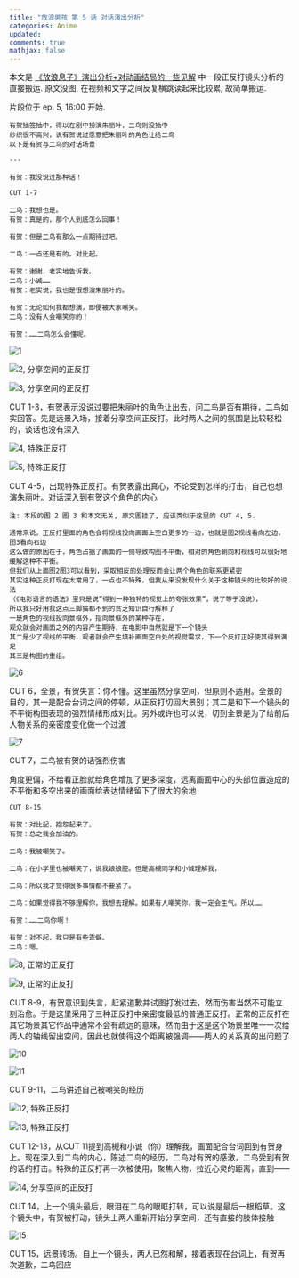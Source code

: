 ```yaml
---
title: "放浪男孩 第 5 话 对话演出分析"
categories: Anime
updated:
comments: true
mathjax: false
---
```


本文是 [《放浪息子》演出分析+对动画结局的一些见解](https://bbs.saraba1st.com/2b/forum.php?mod=viewthread&tid=1124135&ordertype=2) 中一段正反打镜头分析的直接搬运. 原文没图, 在视频和文字之间反复横跳读起来比较累, 故简单搬运. 

<!-- more -->

片段位于 ep. 5, 16:00 开始.

```
有贺抽签抽中，得以在剧中扮演朱丽叶，二鸟则没抽中
纱织很不高兴，说有贺说过愿意把朱丽叶的角色让给二鸟
以下是有贺与二鸟的对话场景

---

有贺：我没说过那种话！

CUT 1-7

二鸟：我想也是。
有贺：真是的，那个人到底怎么回事！

有贺：但是二鸟有那么一点期待过吧。

二鸟：一点还是有的。对比起。

有贺：谢谢，老实地告诉我。
二鸟：小诚……
有贺：老实说，我也是很想演朱丽叶的。

有贺：无论如何我都想演，即便被大家嘲笑。
二鸟：没有人会嘲笑你的！

有贺：……二鸟怎么会懂呢。
```

![1](https://shiina18.github.io/assets/posts/images/20200907144708445_2247.png "1")

![2, 分享空间的正反打](https://shiina18.github.io/assets/posts/images/20200907144722580_29767.png "2, 分享空间的正反打")

![3, 分享空间的正反打](https://shiina18.github.io/assets/posts/images/20200907144757331_13579.png "3, 分享空间的正反打")

CUT 1-3，有贺表示没说过要把朱丽叶的角色让出去，问二鸟是否有期待，二鸟如实回答。先是远景入场，接着分享空间正反打。此时两人之间的氛围是比较轻松的，谈话也没有深入

![4, 特殊正反打](https://shiina18.github.io/assets/posts/images/20200907144814154_6241.png "4, 特殊正反打")

![5, 特殊正反打](https://shiina18.github.io/assets/posts/images/20200907144833824_12078.png "5, 特殊正反打")

CUT 4-5，出现特殊正反打。有贺表露出真心，不论受到怎样的打击，自己也想演朱丽叶。对话深入到有贺这个角色的内心

```
注: 本段的图 2 图 3 和本文无关, 原文图挂了, 应该类似于这里的 CUT 4, 5.

通常来说，正反打里面的角色会将视线投向画面上空白更多的一边，也就是图2视线看向左边，图3看向右边
这么做的原因在于，角色占据了画面的一侧导致构图不平衡，相对的角色朝向和视线可以很好地缓解这种不平衡。
但我们从上面图2图3可以看到，采取相反的处理反而会让两个角色的联系更紧密
其实这种正反打现在太常用了，一点也不特殊，但我从来没发现什么关于这种镜头的比较好的说法
（《电影语言的语法》里只是说“得到一种独特的视觉上的夸张效果”，说了等于没说），
所以我只好用我这点三脚猫都不到的贫乏知识自行解释了
一是角色的视线投向景框外，指向景框外的某种存在，
观众就会对画面之外的内容产生期待，在电影中自然就是下一个镜头
其二是少了视线的平衡，观者就会产生填补画面空白处的视觉需求，下一个反打正好使其得到满足
其三是构图的重组。
```

![6](https://shiina18.github.io/assets/posts/images/20200907144847107_21324.png "6")

CUT 6，全景，有贺失言：你不懂。这里虽然分享空间，但原则不适用。全景的目的，其一是配合台词之间的停顿，从正反打切回大景别；其二是和下一个镜头的不平衡构图表现的强烈情绪形成对比。另外或许也可以说，切到全景是为了给前后人物关系的亲密度变化做一个过渡

![7](https://shiina18.github.io/assets/posts/images/20200907144907262_27793.png "7")

CUT 7，二鸟被有贺的话强烈伤害

角度更偏，不给看正脸就给角色增加了更多深度，远离画面中心的头部位置造成的不平衡和多空出来的画面给表达情绪留下了很大的余地

```
CUT 8-15

有贺：对比起，抱怨起来了。
有贺：总之我会加油的。

二鸟：我被嘲笑了。

二鸟：在小学里也被嘲笑了，说我娘娘腔。但是高槻同学和小诚理解我，

二鸟：所以我才觉得很多事情都不要紧了。

二鸟：如果觉得我不够理解你，我想去理解。如果有人嘲笑你，我一定会生气。所以……

有贺：……二鸟你啊！

有贺：对不起，我只是有些乖僻。
二鸟：嗯。
```

![8, 正常的正反打](https://shiina18.github.io/assets/posts/images/20200907144924457_4697.png "8, 正常的正反打")

![9, 正常的正反打](https://shiina18.github.io/assets/posts/images/20200907144938053_1261.png "9, 正常的正反打")

CUT 8-9，有贺意识到失言，赶紧道歉并试图打发过去，然而伤害当然不可能立刻治愈。于是这里采用了三种正反打中亲密度最低的普通正反打。正常的正反打在其它场景其它作品中通常不会有疏远的意味，然而由于这是这个场景里唯一一次给两人的轴线留出空间，因此也就使得这个距离被强调——两人的关系真的出问题了

![10](https://shiina18.github.io/assets/posts/images/20200907145000807_5979.png "10")

![11](https://shiina18.github.io/assets/posts/images/20200907145015956_8132.png "11")

CUT 9-11，二鸟讲述自己被嘲笑的经历

![12, 特殊正反打](https://shiina18.github.io/assets/posts/images/20200907145039222_3296.png "12, 特殊正反打")

![13, 特殊正反打](https://shiina18.github.io/assets/posts/images/20200907145054077_8756.png "13, 特殊正反打")

CUT 12-13，从CUT 11提到高槻和小诚（你）理解我，画面配合台词回到有贺身上。现在深入到二鸟的内心，陈述二鸟的经历，二鸟对有贺的感激，二鸟受到有贺的话的打击。特殊的正反打再一次被使用，聚焦人物，拉近心灵的距离，直到——

![14, 分享空间的正反打](https://shiina18.github.io/assets/posts/images/20200907145134852_15664.png "14, 分享空间的正反打")

CUT 14，上一个镜头最后，眼泪在二鸟的眼眶打转，可以说是最后一根稻草。这个镜头中，有贺被打动，镜头上两人重新开始分享空间，还有直接的肢体接触

![15](https://shiina18.github.io/assets/posts/images/20200907145150196_18559.png "15")

CUT 15，远景转场。自上一个镜头，两人已然和解，接着表现在台词上，有贺再次道歉，二鸟回应